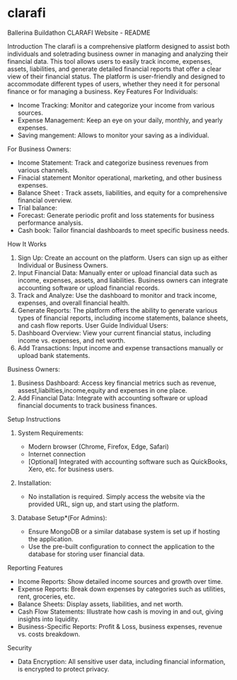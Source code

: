 # clarafi
Ballerina Buildathon 
CLARAFI  Website - README

Introduction
   The clarafi is a comprehensive platform designed to assist both individuals and soletrading business owner in managing and analyzing their financial data. This tool allows users to easily track income, expenses, assets, liabilities, and generate detailed financial reports that offer a clear view of their financial status. The platform is user-friendly and designed to accommodate different types of users, whether they need it for personal finance or for managing a business.
Key Features
For Individuals:
- Income Tracking: Monitor and categorize your income from various sources.
- Expense Management: Keep an eye on your daily, monthly, and yearly expenses.
- Saving mangement: Allows to monitor  your saving as a individual.

For Business Owners:
- Income Statement: Track and categorize business revenues from various channels.
- Finacial statement Monitor operational, marketing, and other business expenses.
- Balance Sheet : Track assets, liabilities, and equity for a comprehensive financial overview.
- Trial balance:
- Forecast: Generate periodic profit and loss statements for business performance analysis.
- Cash book: Tailor financial dashboards to meet specific business needs.
  

How It Works
1. Sign Up: Create an account on the platform. Users can sign up as either Individual or Business Owners.
2. Input Financial Data: Manually enter or upload financial data such as income, expenses, assets, and liabilities. 
                         Business owners can integrate accounting software or upload financial records.
3. Track and Analyze: Use the dashboard to monitor and track income, expenses, and overall financial health.
4. Generate Reports: The platform offers the ability to generate various types of financial reports, including income 
                     statements, balance sheets, and cash flow reports.
User Guide
 Individual Users:
1. Dashboard Overview: View your current financial status, including income vs. expenses, and net worth.
2. Add Transactions: Input income and expense transactions manually or upload bank statements.

Business Owners:
1. Business Dashboard: Access key financial metrics such as revenue, assest,liabilties,income,equity and expenses in 
                       one place.
2. Add Financial Data: Integrate with accounting software or upload financial documents to track business finances.

Setup Instructions
1. System Requirements: 
   - Modern browser (Chrome, Firefox, Edge, Safari)
   - Internet connection
   - [Optional] Integrated with accounting software such as QuickBooks, Xero, etc. for business users.

2. Installation:
   - No installation is required. Simply access the website via the provided URL, sign up, and start using the platform.

3. Database Setup*(For Admins):
   - Ensure MongoDB or a similar database system is set up if hosting the application.
   - Use the pre-built configuration to connect the application to the database for storing user financial data.

 Reporting Features
- Income Reports: Show detailed income sources and growth over time.
- Expense Reports: Break down expenses by categories such as utilities, rent, groceries, etc.
- Balance Sheets: Display assets, liabilities, and net worth.
- Cash Flow Statements: Illustrate how cash is moving in and out, giving insights into liquidity.
- Business-Specific Reports: Profit & Loss, business expenses, revenue vs. costs breakdown.

Security
- Data Encryption: All sensitive user data, including financial information, is encrypted to protect privacy.


